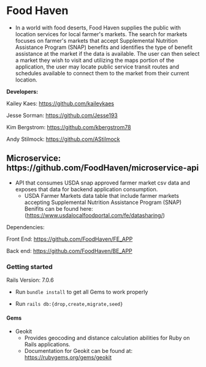 <h1>Food Haven</h1>

- In a world with food deserts, Food Haven supplies the public with location services for local farmer's markets. The search for markets focuses on farmer's markets that accept Supplemental Nutrition Assistance Program (SNAP) benefits and identifies the type of benefit assistance at the market if the data is available. The user can then select a market they wish to visit and utilizing the maps portion of the application, the user may locate public service transit routes and schedules available to connect them to the market from their current location. 

<b>Developers:</b>

Kailey Kaes: https://github.com/kaileykaes

Jesse Sorman: https://github.com/Jesse193

Kim Bergstrom: https://github.com/kbergstrom78

Andy Stilmock: https://github.com/AStilmock

<h2>Microservice: https://github.com/FoodHaven/microservice-api</h2>

- API that consumes USDA snap approved farmer market csv data and exposes that data for backend application consumption.
  - USDA Farmer Markets data table that include farmer markets accepting Supplemental Nutrition Assistance Program (SNAP) Benifits can be found here: (https://www.usdalocalfoodportal.com/fe/datasharing/)

Dependencies: 

Front End: https://github.com/FoodHaven/FE_APP

Back end: https://github.com/FoodHaven/BE_APP

<h3>Getting started</h3>

Rails Version: 7.0.6

- Run `bundle install` to get all Gems to work properly

- Run `rails db:{drop,create,migrate,seed}`

<h4>Gems</h4>

- Geokit
  - Provides geocoding and distance calculation abilities for Ruby on Rails applications.
  - Documentation for Geokit can be found at: https://rubygems.org/gems/geokit
